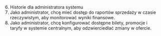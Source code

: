 6. Historie dla administratora systemu 
1. Jako administrator, chcę mieć dostęp do raportów sprzedaży w czasie 
rzeczywistym, aby monitorować wyniki finansowe. 
2. Jako administrator, chcę konfigurować dostępne bilety, promocje i taryfy w 
systemie centralnym, aby odzwierciedlać zmiany w ofercie. 
